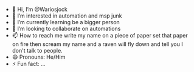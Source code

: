 - 👋 Hi, I’m @Wariosjock
- 👀 I’m interested in automation and msp junk
- 🌱 I’m currently learning be a bigger person
- 💞️ I’m looking to collaborate on automations
- 📫 How to reach me write my name on a piece of paper set that paper on fire then scream my name and a raven will fly down and tell you I don't talk to people.
- 😄 Pronouns: He/Him
- ⚡ Fun fact: ...

<!---
Wariosjock/Wariosjock is a ✨ special ✨ repository because its `README.md` (this file) appears on your GitHub profile.
You can click the Preview link to take a look at your changes.
--->

